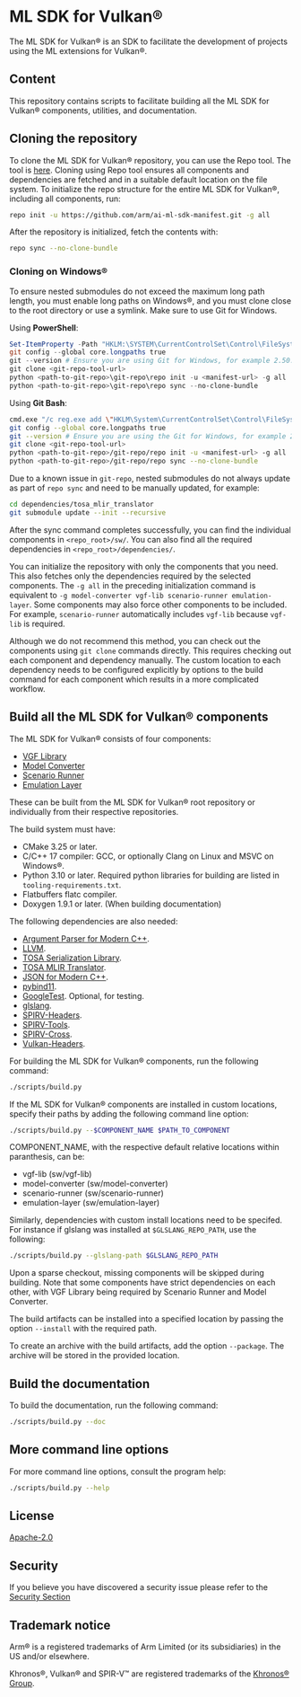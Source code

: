 # ML SDK for Vulkan®

The ML SDK for Vulkan® is an SDK to facilitate the development of projects
using the ML extensions for Vulkan®.

## Content

This repository contains scripts to facilitate building all the ML SDK for
Vulkan® components, utilities, and documentation.

## Cloning the repository

To clone the ML SDK for Vulkan® repository, you can use the Repo tool. The tool
is [here](https://gerrit.googlesource.com/git-repo). Cloning using Repo tool
ensures all components and dependencies are fetched and in a suitable default
location on the file system. To initialize the repo structure for the entire ML
SDK for Vulkan®, including all components, run:

```bash
repo init -u https://github.com/arm/ai-ml-sdk-manifest.git -g all
```

After the repository is initialized, fetch the contents with:

```bash
repo sync --no-clone-bundle
```

### Cloning on Windows®

To ensure nested submodules do not exceed the maximum long path length, you must
enable long paths on Windows®, and you must clone close to the root directory
or use a symlink. Make sure to use Git for Windows.

Using **PowerShell**:

```powershell
Set-ItemProperty -Path "HKLM:\SYSTEM\CurrentControlSet\Control\FileSystem" -Name "LongPathsEnabled" -Value 1
git config --global core.longpaths true
git --version # Ensure you are using Git for Windows, for example 2.50.1.windows.1
git clone <git-repo-tool-url>
python <path-to-git-repo>\git-repo\repo init -u <manifest-url> -g all
python <path-to-git-repo>\git-repo\repo sync --no-clone-bundle
```

Using **Git Bash**:

```bash
cmd.exe "/c reg.exe add \"HKLM\System\CurrentControlSet\Control\FileSystem"" /v LongPathsEnabled /t REG_DWORD /d 1 /f"
git config --global core.longpaths true
git --version # Ensure you are using the Git for Windows, for example 2.50.1.windows.1
git clone <git-repo-tool-url>
python <path-to-git-repo>/git-repo/repo init -u <manifest-url> -g all
python <path-to-git-repo>/git-repo/repo sync --no-clone-bundle
```

Due to a known issue in `git-repo`, nested submodules do not always update as
part of `repo sync` and need to be manually updated, for example:

```bash
cd dependencies/tosa_mlir_translator
git submodule update --init --recursive
```

After the sync command completes successfully, you can find the individual
components in `<repo_root>/sw/`. You can also find all the required dependencies
in `<repo_root>/dependencies/`.

You can initialize the repository with only the components that you need. This
also fetches only the dependencies required by the selected components. The
`-g all` in the preceding initialization command is equivalent to
`-g model-converter vgf-lib scenario-runner emulation-layer`. Some components
may also force other components to be included. For example, `scenario-runner`
automatically includes `vgf-lib` because `vgf-lib` is required.

Although we do not recommend this method, you can check out the components using
`git clone` commands directly. This requires checking out each component and
dependency manually. The custom location to each dependency needs to be
configured explicitly by options to the build command for each component which
results in a more complicated workflow.

## Build all the ML SDK for Vulkan® components

The ML SDK for Vulkan® consists of four components:

- [VGF Library](https://github.com/arm/ai-ml-sdk-vgf-library)
- [Model Converter](https://github.com/arm/ai-ml-sdk-model-converter)
- [Scenario Runner](https://github.com/arm/ai-ml-sdk-scenario-runner)
- [Emulation Layer](https://github.com/arm/ai-ml-emulation-layer-for-vulkan)

These can be built from the ML SDK for Vulkan® root repository or individually
from their respective repositories.

The build system must have:

- CMake 3.25 or later.
- C/C++ 17 compiler: GCC, or optionally Clang on Linux and MSVC on Windows®.
- Python 3.10 or later. Required python libraries for building are listed in
  `tooling-requirements.txt`.
- Flatbuffers flatc compiler.
- Doxygen 1.9.1 or later. (When building documentation)

The following dependencies are also needed:

- [Argument Parser for Modern C++](https://github.com/p-ranav/argparse).
- [LLVM](https://github.com/llvm/llvm-project).
- [TOSA Serialization Library](https://review.mlplatform.org/plugins/gitiles/tosa/serialization_lib).
- [TOSA MLIR Translator](https://review.mlplatform.org/plugins/gitiles/tosa/tosa_mlir_translator).
- [JSON for Modern C++](https://github.com/nlohmann/json).
- [pybind11](https://github.com/pybind/pybind11).
- [GoogleTest](https://github.com/google/googletest). Optional, for testing.
- [glslang](https://github.com/KhronosGroup/glslang).
- [SPIRV-Headers](https://github.com/KhronosGroup/SPIRV-Headers).
- [SPIRV-Tools](https://github.com/KhronosGroup/SPIRV-Tools).
- [SPIRV-Cross](https://github.com/KhronosGroup/SPIRV-Cross).
- [Vulkan-Headers](https://github.com/KhronosGroup/Vulkan-Headers).

For building the ML SDK for Vulkan® components, run the following command:

```bash
./scripts/build.py
```

If the ML SDK for Vulkan® components are installed in custom locations, specify
their paths by adding the following command line option:

```bash
./scripts/build.py --$COMPONENT_NAME $PATH_TO_COMPONENT
```

COMPONENT_NAME, with the respective default relative locations within
paranthesis, can be:

- vgf-lib (sw/vgf-lib)
- model-converter (sw/model-converter)
- scenario-runner (sw/scenario-runner)
- emulation-layer (sw/emulation-layer)

Similarly, dependencies with custom install locations need to be specifed. For
instance if glslang was installed at `$GLSLANG_REPO_PATH`, use the following:

```bash
./scripts/build.py --glslang-path $GLSLANG_REPO_PATH
```

Upon a sparse checkout, missing components will be skipped during building. Note
that some components have strict dependencies on each other, with VGF Library
being required by Scenario Runner and Model Converter.

The build artifacts can be installed into a specified location by passing the
option `--install` with the required path.

To create an archive with the build artifacts, add the option `--package`. The
archive will be stored in the provided location.

## Build the documentation

To build the documentation, run the following command:

```bash
./scripts/build.py --doc
```

## More command line options

For more command line options, consult the program help:

```bash
./scripts/build.py --help
```

## License

[Apache-2.0](LICENSES/Apache-2.0.txt)

## Security

If you believe you have discovered a security issue please refer to the
[Security Section](SECURITY.md)

## Trademark notice

Arm® is a registered trademarks of Arm Limited (or its subsidiaries) in the US
and/or elsewhere.

Khronos®, Vulkan® and SPIR-V™ are registered trademarks of the
[Khronos® Group](https://www.khronos.org/legal/trademarks).
